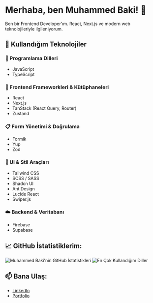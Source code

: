 # Merhaba, ben Muhammed Baki! 👋

Ben bir Frontend Developer'ım. React, Next.js ve modern web teknolojileriyle ilgileniyorum.

## 🚀 Kullandığım Teknolojiler

### 🧠 Programlama Dilleri
- JavaScript
- TypeScript

### 🧩 Frontend Frameworkleri & Kütüphaneleri
- React
- Next.js
- TanStack (React Query, Router)
- Zustand

### 📋 Form Yönetimi & Doğrulama
- Formik
- Yup
- Zod

### 🎨 UI & Stil Araçları
- Tailwind CSS
- SCSS / SASS
- Shadcn UI
- Ant Design
- Lucide React
- Swiper.js

### ☁️ Backend & Veritabanı
- Firebase
- Supabase



## 📈 GitHub İstatistiklerim:
![Muhammed Baki'nin GitHub İstatistikleri](https://github-readme-stats.vercel.app/api?username=MuhammedBaki99&show_icons=true&theme=tokyonight)
![En Çok Kullandığım Diller](https://github-readme-stats.vercel.app/api/top-langs/?username=MuhammedBaki99&layout=compact&theme=tokyonight)


## 📫 Bana Ulaş:
- [LinkedIn](https://www.linkedin.com/in/muhammed-baki-%C3%A7a%C4%9Flayan-a2110128b/)
- [Portfolio](https://www.muhammedbakicaglayan.com.tr)

